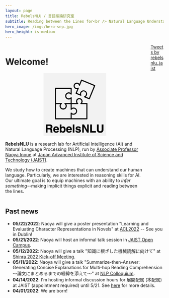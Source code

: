 ```yaml
---
layout: page
title: RebelsNLU / 言語推論研究室
subtitle: Reading between the Lines for<br /> Natural Language Understanding
hero_image: /imgs/hero-sep.jpg
hero_height: is-medium
---
```


<!-- <span style="font-size:1.0em;color:red">Dear potential students:</span> see [here](https://rebelsnlu-jaist.github.io/joinus.html) for more details. -->


<div class="columns">

  <div class="column">
    <div class="content">
      <h1>Welcome!</h1>
        <p align="center">
          <img src="/imgs/rebels_logo_sq.png" style="width:200px"/>
        </p>
      <p>
        <b>RebelsNLU</b> is a research lab for Artificial Intelligence (AI) and Natural Language Processing (NLP), run by <a href="https://naoya-i.github.io">Associate Professor Naoya Inoue</a> at <a href="https://www.jaist.ac.jp/english/">Japan Advanced Institute of Science and Technology (JAIST)</a>.
      </p>
      <p>
        We study how to create machines that can understand our human language.
        Particularly, we are interested in reasoning skills for AI.
        Our ultimate goal is to equip machines with an ability to <i>infer something</i>--making implicit things explicit and reading between the lines.
      </p>
    </div>
  </div>

  <div class="column is-one-third">
    <div class="card">
      <div class="card-content has-text-centered p-0">
        <a class="twitter-timeline" href="https://twitter.com/rebelsnlu_jaist" data-width="100%" data-height="45vh" data-link-color="#829333">Tweets by rebelsnlu_jaist</a>
        <script async src="https://platform.twitter.com/widgets.js" charset="utf-8"></script>
      </div>
    </div>
  </div>

</div>

## Past news

- **05/22/2022**: Naoya will give a poster presentation "Learning and Evaluating Character Representations in Novels" at [ACL2022](https://www.2022.aclweb.org/) -- See you in Dublin!
- **05/21/2022**: Naoya will host an informal talk session in [JAIST Open Campus](https://jaist.ac.jp/event/opencampus220521/).
- **05/12/2022**: Naoya will give a talk "知識に根ざした機械読解に向けて" at [Shinra 2022 Kick-off Meeting](https://aip.riken.jp/events/event_136692/).
- **05/11/2022**: Naoya will give a talk "Summarize-then-Answer: Generating Concise Explanations for Multi-hop Reading Comprehension 〜論文にまとめるまでの経緯を添えて〜" at [NLP Colloquium](https://nlp-colloquium-jp.github.io/).
- **04/14/2022**: I'm hosting informal discussion hours for 展開配属 (本配属) at JAIST (appointment required) until 5/21. See [here](joinus.html) for more details.
- **04/01/2022**: We are born!


 <!-- <a href="{{ post.url | prepend: site.baseurl }}">Read more...</a> -->

